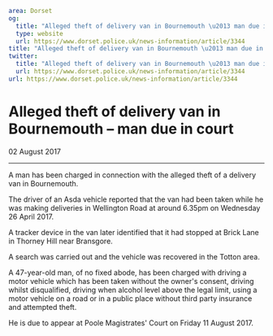 ```yaml
area: Dorset
og:
  title: "Alleged theft of delivery van in Bournemouth \u2013 man due in court"
  type: website
  url: https://www.dorset.police.uk/news-information/article/3344
title: "Alleged theft of delivery van in Bournemouth \u2013 man due in court |"
twitter:
  title: "Alleged theft of delivery van in Bournemouth \u2013 man due in court"
  url: https://www.dorset.police.uk/news-information/article/3344
url: https://www.dorset.police.uk/news-information/article/3344
```

# Alleged theft of delivery van in Bournemouth – man due in court

02 August 2017

* * *

A man has been charged in connection with the alleged theft of a delivery van in Bournemouth.

The driver of an Asda vehicle reported that the van had been taken while he was making deliveries in Wellington Road at around 6.35pm on Wednesday 26 April 2017.

A tracker device in the van later identified that it had stopped at Brick Lane in Thorney Hill near Bransgore.

A search was carried out and the vehicle was recovered in the Totton area.

A 47-year-old man, of no fixed abode, has been charged with driving a motor vehicle which has been taken without the owner's consent, driving whilst disqualified, driving when alcohol level above the legal limit, using a motor vehicle on a road or in a public place without third party insurance and attempted theft.

He is due to appear at Poole Magistrates' Court on Friday 11 August 2017.
